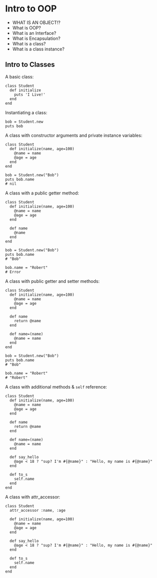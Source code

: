 # Intro to OOP

* WHAT IS AN OBJECT!?
* What is OOP?
* What is an Interface?
* What is Encapsulation?
* What is a class?
* What is a class instance?

## Intro to Classes

A basic class:

```
class Student
  def initialize
    puts 'I Live!'
  end
end
```

Instantiating a class:

```
bob = Student.new
puts bob
```

A class with constructor arguments and private instance variables:

```
class Student
  def initialize(name, age=100)
    @name = name
    @age = age
  end
end

bob = Student.new("Bob")
puts bob.name
# nil
```

A class with a public getter method:

```
class Student
  def initialize(name, age=100)
    @name = name
    @age = age
  end
  
  def name
    @name
  end
end

bob = Student.new("Bob")
puts bob.name
# "Bob"

bob.name = "Robert"
# Error
```



A class with public getter and setter methods:

```
class Student
  def initialize(name, age=100)
    @name = name
    @age = age
  end
  
  def name
    return @name
  end
  
  def name=(name)
    @name = name
  end
end

bob = Student.new("Bob")
puts bob.name
# "Bob"

bob.name = "Robert"
# "Robert"
```

A class with additional methods & `self` reference:

```
class Student
  def initialize(name, age=100)
    @name = name
    @age = age
  end

  def name
    return @name
  end

  def name=(name)
    @name = name
  end

  def say_hello
    @age < 18 ? "sup? I'm #{@name}" : "Hello, my name is #{@name}"
  end
  
  def to_s
    self.name
  end
end
```

A class with attr_accessor:

```
class Student
  attr_accessor :name, :age
  
  def initialize(name, age=100)
    @name = name
    @age = age
  end

  def say_hello
    @age < 18 ? "sup? I'm #{@name}" : "Hello, my name is #{@name}"
  end
  
  def to_s
    self.name
  end
end
```
